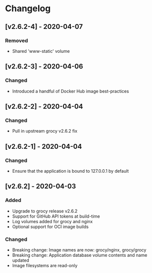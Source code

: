 # Changelog

## [v2.6.2-4] - 2020-04-07

### Removed

- Shared 'www-static' volume

## [v2.6.2-3] - 2020-04-06

### Changed

- Introduced a handful of Docker Hub image best-practices

## [v2.6.2-2] - 2020-04-04

### Changed

- Pull in upstream grocy v2.6.2 fix

## [v2.6.2-1] - 2020-04-04

### Changed

- Ensure that the application is bound to 127.0.0.1 by default

## [v2.6.2] - 2020-04-03

### Added

- Upgrade to grocy release v2.6.2
- Support for GitHub API tokens at build-time
- Log volumes added for grocy and nginx
- Optional support for OCI image builds

### Changed

- Breaking change: Image names are now: grocy/nginx, grocy/grocy
- Breaking change: Application database volume contents and name updated
- Image filesystems are read-only
